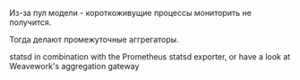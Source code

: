 Из-за пул модели - короткоживущие процессы мониторить не получится.

Тогда делают промежуточные аггрегаторы.

statsd in combination with the Prometheus statsd exporter, or have a look at Weavework's aggregation gateway

